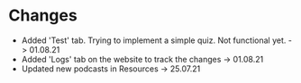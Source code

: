 # Changes

- Added 'Test' tab. Trying to implement a simple quiz. Not functional yet. -> 01.08.21 
- Added 'Logs' tab on the website to track the changes -> 01.08.21
- Updated new podcasts in Resources -> 25.07.21



